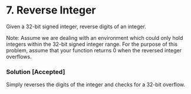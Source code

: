 # 7. Reverse Integer

Given a 32-bit signed integer, reverse digits of an integer.

Note:
Assume we are dealing with an environment which could only hold integers within the 32-bit signed integer range. For the purpose of this problem, assume that your function returns 0 when the reversed integer overflows.

### Solution [Accepted]

Simply reverses the digits of the integer and checks for a 32-bit overflow.
